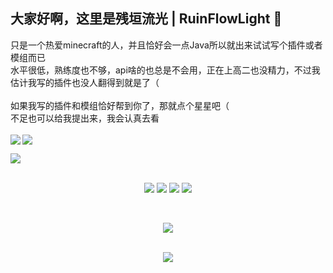 ## 大家好啊，这里是残垣流光 | RuinFlowLight 👋
  只是一个热爱minecraft的人，并且恰好会一点Java所以就出来试试写个插件或者模组而已<br>
  水平很低，熟练度也不够，api啥的也总是不会用，正在上高二也没精力，不过我估计我写的插件也没人翻得到就是了（<br>
  <br>
  如果我写的插件和模组恰好帮到你了，那就点个星星吧（<br>
  不足也可以给我提出来，我会认真去看<br>
  <br>
<img align="left" src="https://github-readme-stats.vercel.app/api?username=snugbrick&count_private=true&show_icons=true&icon_color=059878&title_color=059878"/>
<img align="center" src="http://github-profile-summary-cards.vercel.app/api/cards/most-commit-language?username=snugbrick&theme=nord_bright"/><br>

<img align="center" src="http://github-profile-summary-cards.vercel.app/api/cards/profile-details?username=snugbrick&theme=nord_bright"/><br>
<br>

<p align="center">
<img src="https://img.shields.io/badge/Java-ED8B00?style=for-the-badge&logo=java&logoColor=white">
<img src="https://img.shields.io/badge/kotlin-A06BCC?style=for-the-badge&logo=kotlin&logoColor=white">
<img src="https://img.shields.io/badge/csharp-0AB990?style=for-the-badge&logo=csharp&logoColor=white">
<img src="https://img.shields.io/badge/TypeScript-2b7489?style=for-the-badge&logo=typescript&logoColor=white"><br>
</p><br>

<p align="center"> <img src="https://github-profile-trophy.vercel.app/?username=snugbrick&theme=onedark&no-frame=true&no-bg=true&margin-w=15&column=5"</p><br>
<br>

<p align="center">
  <img src="https://capsule-render.vercel.app/api?type=waving&color=gradient&height=100&section=footer"/>
</p>

<!--
**snugbrick/snugbrick** is a ✨ _special_ ✨ repository because its `README.md` (this file) appears on your GitHub profile.

Here are some ideas to get you started:

- 🔭 I’m currently working on ...
- 🌱 I’m currently learning ...
- 👯 I’m looking to collaborate on ...
- 🤔 I’m looking for help with ...
- 💬 Ask me about ...
- 📫 How to reach me: ...
- 😄 Pronouns: ...
- ⚡ Fun fact: ...
-->
